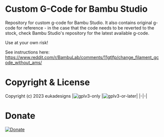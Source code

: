 # Custom G-Code for Bambu Studio

Repository for custom g-code for Bambu Studio. It also contains original g-code for reference - in the case that the code needs to be reverted to the stock, check Bambu Studio's repository for the latest available g-code.

Use at your own risk!

See instructions here: https://www.reddit.com/r/BambuLab/comments/11gtlfp/change_filament_gcode_without_ams/

# Copyright & License

Copyright (c) 2023 eukadesigns
|![gplv3-only](https://www.gnu.org/graphics/gplv3-with-text-136x68.png) |![gplv3-or-later](https://www.gnu.org/graphics/gplv3-or-later.png)|
|-|-|

# Donate

[![Donate](https://www.paypalobjects.com/en_US/i/btn/btn_donate_LG.gif)](https://www.paypal.com/donate/?hosted_button_id=E4KPLLP23T2NL)
